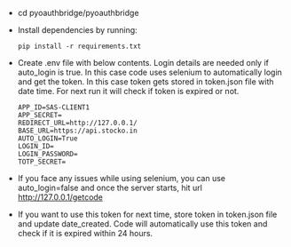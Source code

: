 * cd pyoauthbridge/pyoauthbridge

* Install dependencies by running:
  ```
  pip install -r requirements.txt
  ```

* Create .env file with below contents. Login details are needed only if auto_login is true. In this case code uses selenium to automatically login and get the token.
  In this case token gets stored in token.json file with date time. For next run it will check if token is expired or not.

  ```
  APP_ID=SAS-CLIENT1
  APP_SECRET=
  REDIRECT_URL=http://127.0.0.1/
  BASE_URL=https://api.stocko.in
  AUTO_LOGIN=True
  LOGIN_ID=
  LOGIN_PASSWORD=
  TOTP_SECRET=
  ```

* If you face any issues while using selenium, you can use auto_login=false and once the server starts, hit url http://127.0.0.1/getcode

* If you want to use this token for next time, store token in token.json file and update date_created. Code will automatically use this token and check if it is expired within 24 hours.

